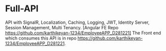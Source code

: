 # Full-API
API with SignalR, Localization, Caching, Logging, JWT, Identity Server, Session Management, Multi Tenancy. [Angular FE Repo https://github.com/karthikeyan-1234/EmployeeAPP_D281221]
The Front end which consumes this API is in repo https://github.com/karthikeyan-1234/EmployeeAPP_D281221.
